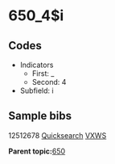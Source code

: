 # 650\_4$i

## Codes

-   Indicators
    -   First: \_
    -   Second: 4
-   Subfield: i

## Sample bibs

12512678 [Quicksearch](https://search.library.yale.edu/catalog/12512678) [VXWS](http://prodorbis.library.yale.edu:7014/vxws/GetHoldingsService?bibId=12512678)

**Parent topic:**[650](../../tags/650/650.md)

